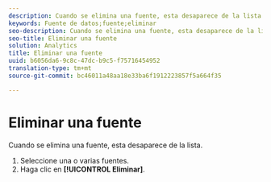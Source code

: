 ```yaml
---
description: Cuando se elimina una fuente, esta desaparece de la lista.
keywords: Fuente de datos;fuente;eliminar
seo-description: Cuando se elimina una fuente, esta desaparece de la lista.
seo-title: Eliminar una fuente
solution: Analytics
title: Eliminar una fuente
uuid: b6056da6-9c8c-47dc-b9c5-f75716454952
translation-type: tm+mt
source-git-commit: bc46011a48aa18e33ba6f1912223857f5a664f35

---
```



# Eliminar una fuente

Cuando se elimina una fuente, esta desaparece de la lista.

1. Seleccione una o varias fuentes.
1. Haga clic en **[!UICONTROL Eliminar]**.
